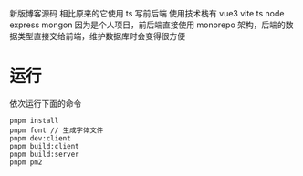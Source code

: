 新版博客源码
相比原来的它使用 ts 写前后端
使用技术栈有 vue3 vite ts node express mongon
因为是个人项目，前后端直接使用 monorepo 架构，后端的数据类型直接交给前端，维护数据库时会变得很方便

# 运行

依次运行下面的命令

```
pnpm install
pnpm font // 生成字体文件
pnpm dev:client
pnpm build:client
pnpm build:server
pnpm pm2
```
